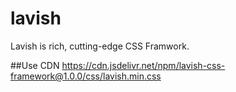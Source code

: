 # lavish
Lavish is rich, cutting-edge CSS Framwork.

##Use CDN 
https://cdn.jsdelivr.net/npm/lavish-css-framework@1.0.0/css/lavish.min.css
